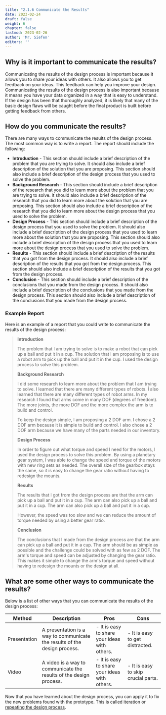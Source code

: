 ```yaml
---
title: "2.1.6 Communicate the Results"
date: 2023-02-24
draft: false
weight: 6
chapter: false
lastmod: 2023-02-26
author: 'Mr. Siefen'
editors: ''
---
```


## Why is it important to communicate the results?

Communicating the results of the design process is important because it allows you to share your ideas with others. It also allows you to get feedback on your ideas. This feedback can help you improve your design. Communicating the results of the design process is also important because it means you have your data organized in a way that is easy to understand. If the design has been that thoroughly analyzed, it is likely that many of the basic design flaws will be caught before the final product is built before getting feedback from others.

## How do you communicate the results?

There are many ways to communicate the results of the design process. The most common way is to write a report. The report should include the following:

- **Introduction** - This section should include a brief description of the problem that you are trying to solve. It should also include a brief description of the solution that you are proposing. This section should also include a brief description of the design process that you used to solve the problem.
- **Background Research** - This section should include a brief description of the research that you did to learn more about the problem that you are trying to solve. It should also include a brief description of the research that you did to learn more about the solution that you are proposing. This section should also include a brief description of the research that you did to learn more about the design process that you used to solve the problem.
- **Design Process** - This section should include a brief description of the design process that you used to solve the problem. It should also include a brief description of the design process that you used to learn more about the solution that you are proposing. This section should also include a brief description of the design process that you used to learn more about the design process that you used to solve the problem.
- **Results** - This section should include a brief description of the results that you got from the design process. It should also include a brief description of the results that you got from the design process. This section should also include a brief description of the results that you got from the design process.
- **Conclusion** - This section should include a brief description of the conclusions that you made from the design process. It should also include a brief description of the conclusions that you made from the design process. This section should also include a brief description of the conclusions that you made from the design process.

### Example Report

Here is an example of a report that you could write to communicate the results of the design process:

> **Introduction**
>
> The problem that I am trying to solve is to make a robot that can pick up a ball and put it in a cup. The solution that I am proposing is to use a robot arm to pick up the ball and put it in the cup. I used the design process to solve this problem.
>
> **Background Research**
>
> I did some research to learn more about the problem that I am trying to solve. I learned that there are many different types of robots. I also learned that there are many different types of robot arms. In my research I found that arms come in many DOF (degrees of freedom). The more joints, the more DOF and the more complex the arm is to build and control.
>
> To keep the design simple, I am proposing a 2 DOF arm. I chose a 2 DOF arm because it is simple to build and control. I also chose a 2 DOF arm because we have many of the parts needed in our inventory.
>
> **Design Process**
>
> In order to figure out what torque and speed I need for the motors, I used the design process to solve this problem. By using a planetary gear system, I was able to change the speed and torque of the motors with new ring sets as needed. The overall size of the gearbox stays the same, so it is easy to change the gear ratio without having to redesign the mounts.
>
> **Results**
>
> The results that I got from the design process are that the arm can pick up a ball and put it in a cup. The arm can also pick up a ball and put it in a cup. The arm can also pick up a ball and put it in a cup.
>
> However, the speed was too slow and we can reduce the amount of torque needed by using a better gear ratio.
>
> **Conclusion**
>
> The conclusions that I made from the design process are that the arm can pick up a ball and put it in a cup. The arm should be as simple as possible and the challenge could be solved with as few as 2 DOF. The arm's torque and speed can be adjusted by changing the gear ratio. This makes it simple to change the arm's torque and speed without having to redesign the mounts or the design at all.

## What are some other ways to communicate the results?

Below is a list of other ways that you can communicate the results of the design process:

| Method | Description | Pros | Cons |
| --- | --- | --- | --- |
| Presentation | A presentation is a way to communicate the results of the design process. | - It is easy to share your ideas with others. | - It is easy to get distracted. |
| Video | A video is a way to communicate the results of the design process. | - It is easy to share your ideas with others. | - It is easy to skip crucial parts. |

Now that you have learned about the design process, you can apply it to fix the new problems found with the prototype. This is called iteration or [repeating the design process](/engineering_design/design_process/repeat_the_design_process/).
